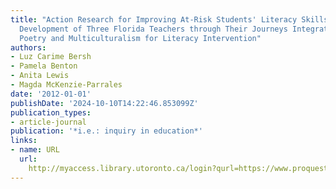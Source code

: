 ```yaml
---
title: "Action Research for Improving At-Risk Students' Literacy Skills: The Professional
  Development of Three Florida Teachers through Their Journeys Integrating Technology,
  Poetry and Multiculturalism for Literacy Intervention"
authors:
- Luz Carime Bersh
- Pamela Benton
- Anita Lewis
- Magda McKenzie-Parrales
date: '2012-01-01'
publishDate: '2024-10-10T14:22:46.853099Z'
publication_types:
- article-journal
publication: '*i.e.: inquiry in education*'
links:
- name: URL
  url: 
    http://myaccess.library.utoronto.ca/login?qurl=https://www.proquest.com/docview/2034276614?accountid=14771&bdid=38382&_bd=mblalhZDQYfFfRsJlKbEp8u5rKg%3D
---
```

